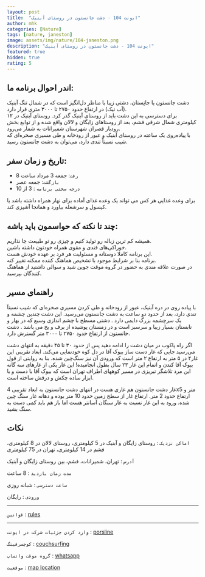 ```yaml
---
layout: post
title:  "ایونت 104 - دشت جانستون در روستای آبنیک"
author: mhk
categories: [Nature]
tags: [nature, janeston]
image: assets/img/nature/104-janeston.png
description: "ایونت 104 - دشت جانستون در روستای آبنیک"
featured: true
hidden: true
rating: 5
---
```


## اندر احوال برنامه ما:  
دشت جانستون یا جانِستان، دشتی زیبا با مناظر دل‌انگیز است که در شمال تنگ آبنیک (آب نیک) در ارتفاع حدود ۲۷۵۰ تا ۳۰۰۰ متری قرار دارد.  
برای دسترسی به این دشت باید از روستای آبنیک گذر کرد. روستای آبنیک در ۱۲ کیلومتری شمال شرقی فشم، بعد از روستاهای زایگان و لالان واقع شده و از توابع بخش رودبار قصران شهرستان شمیرانات به شمار می‌رود.  
با پیاده‌روی یک ساعته در روستای آبنیک و عبور از رودخانه و طی مسیری صخره‌ای که شیب نسبتاً تندی دارد، می‌توان به دشت جانستون رسید.  

## تاریخ و زمان سفر:  
  - `رفت`: جمعه 3 مرداد ساعت 8  
  - `بازگشت`: جمعه عصر  
  - `درجه سختی برنامه` : 3 از 10  

برای وعده‌ غذایی هر کس می تواند یک وعده غذای آماده برای نهار همراه داشته باشد یا کپسول و سرشعله بیاورد و همانجا آشپزی کند.  

## چند تا نکته که حواسمون باید باشه:  
همیشه کم ترین زباله رو تولید کنیم و چیزی رو تو طبیعت جا نذاریم.  
خوراکی‌های قندی و مقوی همراه خودتون داشته باشین.  
این برنامه کاملا دوستانه و مسئولیت هر فرد بر عهده خودش هست.  
برنامه بنا بر شرایط موجود با تشخیص هماهنگ کننده ممکنه تغییر کنه.  
در صورت علاقه مندی به حضور در گروه موقت جوین شید و سوالی داشتید از هماهنگ کنندگان بپرسید.  

## راهنمای مسیر
با پیاده روی در دره آبنیک، عبور از رودخانه و طی کردن مسیری صخره‌ای که شیب نسبتآ تندی دارد، بعد از حدود دو ساعت به دشت جانستون می‌رسید. این دشت چندین چشمه و یک سرچشمه بزرگ دایمی دارد . دشتی مسطح با چشم اندازی وسیع که در بهار و تابستان بسیار زیبا و سرسبز است و در زمستان پوشیده از برف و یخ می باشد . دشت جانستون از ارتفاع حدود ۲۷۵۰ تا ۳۰۰۰ متر گسترش دارد.  

 اگر راه پاکوب در میان دشت را ادامه دهید پس از حدود ۳۰ تا ۴۵ دقیقه به انتهای دشت می‌رسید جایی که غار دست ساز بیوک آقا در دل کوه خودنمایی می‌کند. ابعاد تقریبی این غار۴ در ۵ متر به ارتفاع ۲ متر است که ورودی آن نیز سنگ‌چین شده. بنا به روایتی از قول بیوک آقا کندن و اتمام این غار ۲۳ سال بطول انجامیده! این غار یکی از غارهای سه گانه این مرد تلاشگر تبریزی در مسیر کوههای اطراف تهران است که بیوک آقا با دست و با ابزار ساده چکش و درفش ساخته است.  

 غار دشت جانستون هم غاری هست در انتهای دشت جانستون به ابعاد تقریبی 4x5 متر و ارتفاع حدود 2 متر. ارتفاع غار از سطح زمین حدود 10 متر بوده و دهانه غار سنگ چین شده. ورود به این غار نسبت به غار سنگان آسانتر هست اما باز هم باید کمی دست به سنگ بشید.  

## نکات

`اماکن نزدیک` : روستای زایگان و آبنیک در 5 کیلومتری، روستای لالان در 8 کیلومتری، فشم در 14 کیلومتری، تهران در 75 کیلومتری  

`آدرس` : تهران، شمیرانات، فشم، بین روستای زایگان و آبنیک  

`مدت زمان بازدید` : 8 ساعت  

`ساعت دسترسی` : شبانه روزی  

`ورودی` : رایگان  

---

`قوانین` : [rules](/_pages/rules-weekend.md)  

---


`وارد کردن جزئیات شرکت در ایونت` : [porsline]()

`کوچسرفینگ` : [couchsurfing]()

`گروه موقت واتساپ` : [whatsapp]()

`موقعیت` : [map location](https://maps.google.com/maps?ll=35.988604,51.621015&z=16&t=m&hl=en-US&gl=US&mapclient=embed&q=35%C2%B059%2719.0%22N%2051%C2%B037%2715.7%22E%2035.988604%2C%2051.621015@35.9886035,51.6210148)
